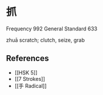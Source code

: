 # 抓
Frequency 992
General Standard 633

zhuā
scratch; clutch, seize, grab

## References
- [[HSK 5]]
- [[7 Strokes]]
- [[手 Radical]]